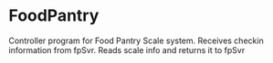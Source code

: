 # FoodPantry
Controller program for Food Pantry Scale system. Receives checkin information from fpSvr. Reads scale info and returns it to fpSvr
